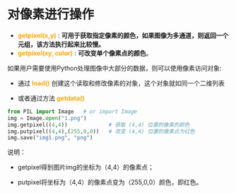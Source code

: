 # 对像素进行操作

- **<font color="orange">getpixel(x,y)</font>** : **可用于获取指定像素的颜色，如果图像为多通道，则返回一个元组，该方法执行起来比较慢。**
- **<font color="orange">getpixel(xy, color)</font>** : **可改变单个像素点的颜色**。

如果用户需要使用Python处理图像中大部分的数据，则可以使用像素访问对象:

- 通过 **<font color="orange">load()</font>** 创建这个读取和修改像素的对象，这个对象就如同一个二维列表

- 或者通过方法 **<font color="orange">getdata()</font>**

  

```python
from PIL import Image	# or import Image
img = Image.open("1.png")
img.getpixel((4,4))				# 获取 (4,4) 位置的像素的颜色
img.putpixel((4,4),(255,0,0))	# 改变 (4,4) 位置的像素点为红色
img.save("img1.png", "png")
```



说明：

- getpixel得到图片img的坐标为（4,4）的像素点；

- putpixel将坐标为（4,4）的像素点变为（255,0,0）颜色，即红色。

